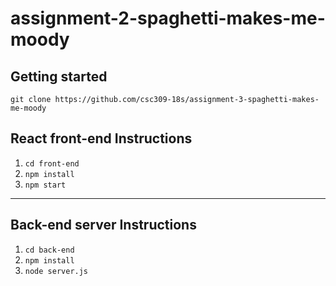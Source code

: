 # assignment-2-spaghetti-makes-me-moody

## Getting started

`git clone https://github.com/csc309-18s/assignment-3-spaghetti-makes-me-moody`

## React front-end Instructions
1. `cd front-end`
2. `npm install`
3. `npm start`

---

## Back-end server Instructions
1. `cd back-end`
2. `npm install`
3. `node server.js`
